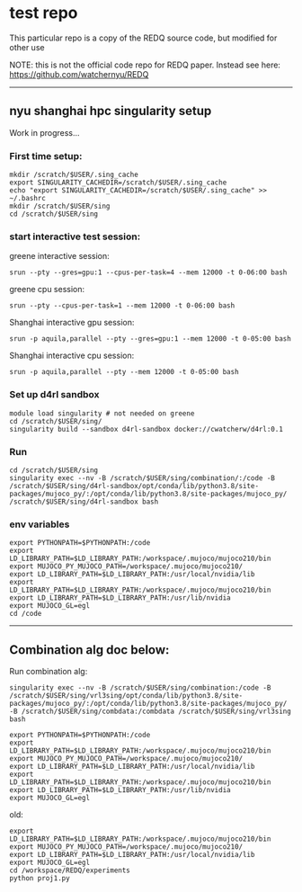 # test repo
This particular repo is a copy of the REDQ source code, but modified for other use

NOTE: this is not the official code repo for REDQ paper. Instead see here: https://github.com/watchernyu/REDQ

---

## nyu shanghai hpc singularity setup
Work in progress...

### First time setup: 
```
mkdir /scratch/$USER/.sing_cache
export SINGULARITY_CACHEDIR=/scratch/$USER/.sing_cache
echo "export SINGULARITY_CACHEDIR=/scratch/$USER/.sing_cache" >> ~/.bashrc
mkdir /scratch/$USER/sing
cd /scratch/$USER/sing 
```
### start interactive test session: 
greene interactive session: 
```
srun --pty --gres=gpu:1 --cpus-per-task=4 --mem 12000 -t 0-06:00 bash
```
greene cpu session: 
```
srun --pty --cpus-per-task=1 --mem 12000 -t 0-06:00 bash
```

Shanghai interactive gpu session: 
```
srun -p aquila,parallel --pty --gres=gpu:1 --mem 12000 -t 0-05:00 bash
```
Shanghai interactive cpu session: 
```
srun -p aquila,parallel --pty --mem 12000 -t 0-05:00 bash
```


### Set up d4rl sandbox
```
module load singularity # not needed on greene
cd /scratch/$USER/sing/
singularity build --sandbox d4rl-sandbox docker://cwatcherw/d4rl:0.1
```

### Run
```
cd /scratch/$USER/sing
singularity exec --nv -B /scratch/$USER/sing/combination/:/code -B /scratch/$USER/sing/d4rl-sandbox/opt/conda/lib/python3.8/site-packages/mujoco_py/:/opt/conda/lib/python3.8/site-packages/mujoco_py/ /scratch/$USER/sing/d4rl-sandbox bash
```

### env variables
```
export PYTHONPATH=$PYTHONPATH:/code
export LD_LIBRARY_PATH=$LD_LIBRARY_PATH:/workspace/.mujoco/mujoco210/bin
export MUJOCO_PY_MUJOCO_PATH=/workspace/.mujoco/mujoco210/
export LD_LIBRARY_PATH=$LD_LIBRARY_PATH:/usr/local/nvidia/lib
export LD_LIBRARY_PATH=$LD_LIBRARY_PATH:/workspace/.mujoco/mujoco210/bin
export LD_LIBRARY_PATH=$LD_LIBRARY_PATH:/usr/lib/nvidia
export MUJOCO_GL=egl
cd /code
```










---


## Combination alg doc below:

Run combination alg: 

```
singularity exec --nv -B /scratch/$USER/sing/combination:/code -B /scratch/$USER/sing/vrl3sing/opt/conda/lib/python3.8/site-packages/mujoco_py/:/opt/conda/lib/python3.8/site-packages/mujoco_py/ -B /scratch/$USER/sing/combdata:/combdata /scratch/$USER/sing/vrl3sing bash

export PYTHONPATH=$PYTHONPATH:/code
export LD_LIBRARY_PATH=$LD_LIBRARY_PATH:/workspace/.mujoco/mujoco210/bin
export MUJOCO_PY_MUJOCO_PATH=/workspace/.mujoco/mujoco210/
export LD_LIBRARY_PATH=$LD_LIBRARY_PATH:/usr/local/nvidia/lib
export LD_LIBRARY_PATH=$LD_LIBRARY_PATH:/workspace/.mujoco/mujoco210/bin
export LD_LIBRARY_PATH=$LD_LIBRARY_PATH:/usr/lib/nvidia
export MUJOCO_GL=egl
```


old: 
```
export LD_LIBRARY_PATH=$LD_LIBRARY_PATH:/workspace/.mujoco/mujoco210/bin
export MUJOCO_PY_MUJOCO_PATH=/workspace/.mujoco/mujoco210/
export LD_LIBRARY_PATH=$LD_LIBRARY_PATH:/usr/local/nvidia/lib
export MUJOCO_GL=egl
cd /workspace/REDQ/experiments
python proj1.py 
```
